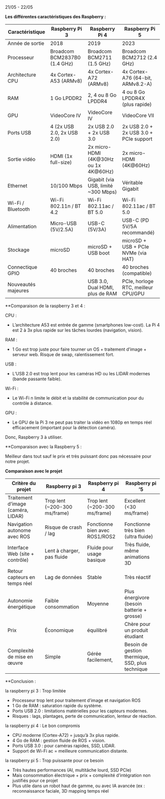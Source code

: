 
21/05 - 22/05

**Les différentes caractéristiques des Raspberry :**

| Caractéristique     | Raspberry Pi 3               | Raspberry Pi 4                        | Raspberry Pi 5                         |
| ------------------- | ---------------------------- | ------------------------------------- | -------------------------------------- |
| Année de sortie     | 2018                         | 2019                                  | 2023                                   |
| Processeur          | Broadcom BCM2837B0 (1.4 GHz) | Broadcom BCM2711 (1.5 GHz)            | Broadcom BCM2712 (2.4 GHz)             |
| Architecture CPU    | 4x Cortex-A53 (ARMv8)        | 4x Cortex-A72 (ARMv8)                 | 4x Cortex-A76 (64-bit, ARMv8.2-A)      |
| RAM                 | 1 Go LPDDR2                  | 2, 4 ou 8 Go LPDDR4                   | 4 ou 8 Go LPDDR4X (plus rapide)        |
| GPU                 | VideoCore IV                 | VideoCore IV                          | VideoCore VII                          |
| Ports USB           | 4 (2x USB 2.0, 2x USB 2.0)   | 2x USB 2.0 + 2x USB 3.0               | 2x USB 2.0 + 2x USB 3.0 + PCIe support |
| Sortie vidéo        | HDMI (1x full-size)          | 2x micro-HDMI (4K@30Hz ou 1x 4K@60Hz) | 2x micro-HDMI (4K@60Hz)                |
| Ethernet            | 10/100 Mbps                  | Gigabit (via USB, limité ~300 Mbps)   | Véritable Gigabit                      |
| Wi-Fi / Bluetooth   | Wi-Fi 802.11n / BT 4.2       | Wi-Fi 802.11ac / BT 5.0               | Wi-Fi 802.11ac / BT 5.0                |
| Alimentation        | Micro-USB (5V/2.5A)          | USB-C (5V/3A)                         | USB-C (PD 5V/5A recommandé)            |
| Stockage            | microSD                      | microSD + USB boot                    | microSD + USB + PCIe NVMe (via HAT)    |
| Connectique GPIO    | 40 broches                   | 40 broches                            | 40 broches (compatible)                |
| Nouveautés majeures |                              | USB 3.0, Dual HDMI, plus de RAM       | PCIe, horloge RTC, meilleur CPU/GPU    |

**Comparaison de la raspberry 3 et 4 : 

CPU : 
- L’architecture A53 est entrée de gamme (smartphones low-cost). La Pi 4 est 2 à 3x plus rapide sur les tâches lourdes (navigation, vision).

RAM :
- 1 Go est trop juste pour faire tourner un OS + traitement d’image + serveur web. Risque de swap, ralentissement fort.

USB : 
- L’USB 2.0 est trop lent pour les caméras HD ou les LIDAR modernes (bande passante faible).

Wi-Fi : 
- Le Wi-Fi n limite le débit et la stabilité de communication pour du contrôle à distance.

GPU :
- Le GPU de la Pi 3 ne peut pas traiter la vidéo en 1080p en temps réel efficacement (important pour la détection caméra).

Donc, Raspberry 3 à utiliser. 

  
**Comparaison avec la Raspberry 5 :

Meilleur dans tout sauf le prix et très puissant donc pas nécessaire pour notre projet. 

**Comparaison avec le projet**

| Critère du projet                  | Raspberry pi 3                | Raspberry pi 4                 | Raspberry pi ’5                                  |
| ---------------------------------- | ----------------------------- | ------------------------------ | ------------------------------------------------ |
| Traitement d’image (caméra, LIDAR) | Trop lent (~200-300 ms/frame) | Trop lent (~200-300 ms/frame)  | Excellent (<30 ms/frame)                         |
| Navigation autonome avec ROS       | Risque de crash / lag         | Fonctionne bien avec ROS1/ROS2 | Fonctionne très bien (ultra fluide)              |
| Interface Web (site + contrôle)    | Lent à charger, pas fluide    | Fluide pour usage basique      | Très fluide, même animations 3D                  |
| Retour capteurs en temps réel      | Lag de données                | Stable                         | Très réactif                                     |
| Autonomie énergétique              | Faible consommation           | Moyenne                        | Plus énergivore (besoin batterie + grosse)       |
| Prix                               | Économique                    | équilibré                      | Chère pour un produit étudiant                   |
| Complexité de mise en œuvre        | Simple                        | Gérée facilement,              | Besoin de gestion thermique, SSD, plus technique |



**Conclusion : 

la raspberry pi 3 : Trop limitée
  
- Processeur trop lent pour traitement d’image et navigation ROS
- 1 Go de RAM : saturation rapide du système.
- Ports USB 2.0 : limitations matérielles pour les capteurs modernes.
- Risques : lags, plantages, perte de communication, lenteur de réaction.

la raspberry pi 4 : Le bon compromis

- CPU moderne (Cortex-A72) = jusqu’à 3x plus rapide.
- 4 Go de RAM : gestion fluide de ROS + vision.
- Ports USB 3.0 : pour caméras rapides, SSD, LIDAR.
- Support de Wi-Fi ac = meilleure communication distante.

la raspberry pi 5 : Trop puissante pour ce besoin

- Très hautes performances (AI, multitâche lourd, SSD PCIe)
- Mais consommation électrique + prix + complexité d’intégration non justifiés pour ce projet
- Plus utile dans un robot haut de gamme, ou avec IA avancée (ex : reconnaissance faciale, 3D mapping temps réel

